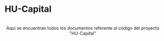 # HU-Capital
    
<center>
<br> Aqui se encuentran todos los documentos referente al código del proyecto "HU-Capital"
</center>
